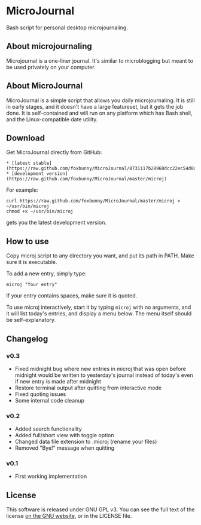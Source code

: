 # MicroJournal

Bash script for personal desktop microjournaling.

## About microjournaling

Microjournal is a one-liner journal. It's similar to microblogging but meant to
be used privately on your computer.

## About MicroJournal

MicroJournal is a simple script that allows you daily microjournaling. It is 
still in early stages, and it doesn't have a large featureset, but it gets the
job done. It is self-contained and will run on any platform which has Bash
shell, and the Linux-compatible date utility.

## Download

Get MicroJournal directly from GitHub:

    * [latest stable](https://raw.github.com/foxbunny/MicroJournal/8731117b28960dcc22ec54d0a417876a8e5cc115/microj)
    * [development version](https://raw.github.com/foxbunny/MicroJournal/master/microj)

For example:

    curl https://raw.github.com/foxbunny/MicroJournal/master/microj > ~/usr/bin/microj
    chmod +x ~/usr/bin/microj

gets you the latest development version.

## How to use

Copy microj script to any directory you want, and put its path in PATH. Make
sure it is executable.

To add a new entry, simply type:

    microj "Your entry"

If your entry contains spaces, make sure it is quoted.

To use microj interactively, start it by typing ``microj`` with no arguments,
and it will list today's entries, and display a menu below. The menu itself
should be self-explanatory.

## Changelog

### v0.3

* Fixed midnight bug where new entries in microj that was open before 
  midnight would be written to yesterday's journal instead of today's even
  if new entry is made after midnight
* Restore terminal output after quitting from interactive mode
* Fixed quoting issues
* Some internal code cleanup

### v0.2

* Added search functionality
* Added full/short view with toggle option
* Changed data file extension to .microj (rename your files)
* Removed "Bye!" message when quitting

### v0.1

* First working implementation

## License

This software is released under GNU GPL v3. You can see the full text of the
license [on the GNU website](http://www.gnu.org/licenses/gpl-3.0.txt), or 
in the LICENSE file.
